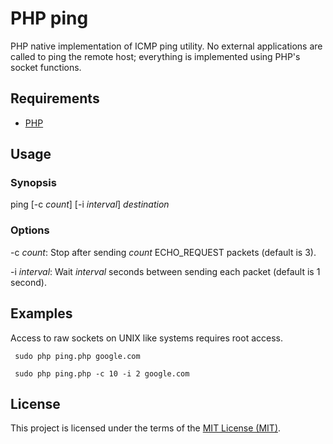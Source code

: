 # PHP ping

PHP native implementation of ICMP ping utility. No external 
applications are called to ping the remote host; everything is 
implemented using PHP's socket functions.

## Requirements

* [PHP](http://php.net)

## Usage

### Synopsis

ping [-c *count*] [-i *interval*]  *destination*

### Options

-c *count*: Stop after sending *count* ECHO_REQUEST packets (default is 3).

-i *interval*: Wait *interval* seconds between sending each packet (default is 1 second).

## Examples

Access to raw sockets on UNIX like systems requires root access.

 ```shell
  sudo php ping.php google.com
 ```
 
 ```shell
  sudo php ping.php -c 10 -i 2 google.com
 ```

## License

This project is licensed under the terms of the [MIT License (MIT)](LICENSE).
